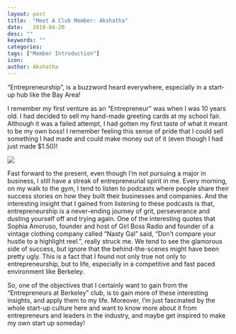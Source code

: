 ```yaml
---
layout: post
title:  "Meet A Club Member: Akshatha"
date:   2018-04-20
desc: ""
keywords: ""
categories:
tags: ["Member Introduction"]
icon:
author: Akshatha
---
```

“Entrepreneurship”, is a buzzword heard everywhere, especially in a start-up hub like the Bay Area!


I remember my first venture as an “Entrepreneur” was when I was 10 years old. I had decided to sell my hand-made greeting cards at my school fair. Although it was a failed attempt, I had gotten my first taste of what it meant to be my own boss! I remember feeling this sense of pride that I could sell something I had made and could make money out of it (even though I had just made $1.50)!


<img align="center"  src="https://cdn.instructables.com/FUB/3QL8/IYV9QCT2/FUB3QL8IYV9QCT2.LARGE.jpg?crop=3:2">

<!--
![alt text](https://cdn.instructables.com/FUB/3QL8/IYV9QCT2/FUB3QL8IYV9QCT2.LARGE.jpg?crop=3:2 "Logo Title Text 1") -->

Fast forward to the present, even though I’m not pursuing a major in business, I still have a streak of entrepreneurial spirit in me. Every morning, on my walk to the gym, I tend to listen to podcasts where people share their success stories on how they built their businesses and companies. And the interesting insight that I gained from listening to these podcasts is that, entrepreneurship is a never-ending journey of grit, perseverance and dusting yourself off and trying again. One of the interesting quotes that Sophia Amoruso, founder and host of Girl Boss Radio and founder of a vintage clothing company called “Nasty Gal” said, “Don’t compare your hustle to a highlight reel.”, really struck me. We tend to see the glamorous side of success, but ignore that the behind-the-scenes might have been pretty ugly. This is a fact that I found not only true not only to entrepreneurship, but to life, especially in a competitive and fast paced environment like Berkeley.

So, one of the objectives that I certainly want to gain from the “Entrepreneurs at Berkeley” club, is to gain more of these interesting insights, and apply them to my life. Moreover, I’m just fascinated by the whole start-up culture here and want to know more about it from entrepreneurs and leaders in the industry, and maybe get inspired to make my own start up someday!
